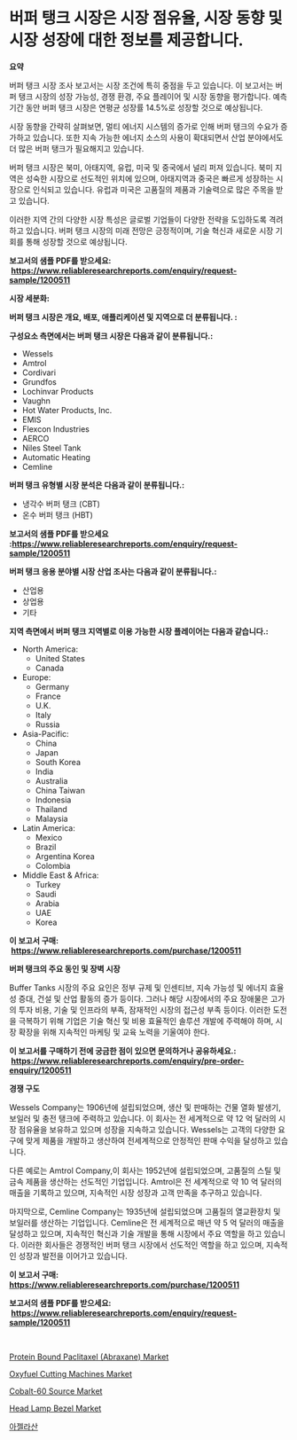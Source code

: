 <p><h1>버퍼 탱크 시장은 시장 점유율, 시장 동향 및 시장 성장에 대한 정보를 제공합니다.</h1></p><p><strong>요약</strong></p>
<p><p>버퍼 탱크 시장 조사 보고서는 시장 조건에 특히 중점을 두고 있습니다. 이 보고서는 버퍼 탱크 시장의 성장 가능성, 경쟁 환경, 주요 플레이어 및 시장 동향을 평가합니다. 예측 기간 동안 버퍼 탱크 시장은 연평균 성장률 14.5%로 성장할 것으로 예상됩니다.</p><p>시장 동향을 간략히 살펴보면, 멀티 에너지 시스템의 증가로 인해 버퍼 탱크의 수요가 증가하고 있습니다. 또한 지속 가능한 에너지 소스의 사용이 확대되면서 산업 분야에서도 더 많은 버퍼 탱크가 필요해지고 있습니다.</p><p>버퍼 탱크 시장은 북미, 아태지역, 유럽, 미국 및 중국에서 널리 퍼져 있습니다. 북미 지역은 성숙한 시장으로 선도적인 위치에 있으며, 아태지역과 중국은 빠르게 성장하는 시장으로 인식되고 있습니다. 유럽과 미국은 고품질의 제품과 기술력으로 많은 주목을 받고 있습니다.</p><p>이러한 지역 간의 다양한 시장 특성은 글로벌 기업들이 다양한 전략을 도입하도록 격려하고 있습니다. 버퍼 탱크 시장의 미래 전망은 긍정적이며, 기술 혁신과 새로운 시장 기회를 통해 성장할 것으로 예상됩니다.</p></p>
<p><strong>보고서의 샘플 PDF를 받으세요: &nbsp;<a href="https://www.reliableresearchreports.com/enquiry/request-sample/1200511">https://www.reliableresearchreports.com/enquiry/request-sample/1200511</a></strong></p>
<p><strong>시장 세분화:</strong></p>
<p><strong> 버퍼 탱크 시장은 개요, 배포, 애플리케이션 및 지역으로 더 분류됩니다. :</strong></p>
<p><strong>구성요소 측면에서는 버퍼 탱크 시장은 다음과 같이 분류됩니다.:</strong></p>
<p><ul><li>Wessels</li><li>Amtrol</li><li>Cordivari</li><li>Grundfos</li><li>Lochinvar Products</li><li>Vaughn</li><li>Hot Water Products, Inc.</li><li>EMIS</li><li>Flexcon Industries</li><li>AERCO</li><li>Niles Steel Tank</li><li>Automatic Heating</li><li>Cemline</li></ul></p>
<p><strong> 버퍼 탱크 유형별 시장 분석은 다음과 같이 분류됩니다.:</strong></p>
<p><ul><li>냉각수 버퍼 탱크 (CBT)</li><li>온수 버퍼 탱크 (HBT)</li></ul></p>
<p><strong>보고서의 샘플 PDF를 받으세요 :<a href="https://www.reliableresearchreports.com/enquiry/request-sample/1200511">https://www.reliableresearchreports.com/enquiry/request-sample/1200511</a></strong></p>
<p><strong> 버퍼 탱크 응용 분야별 시장 산업 조사는 다음과 같이 분류됩니다.:</strong></p>
<p><ul><li>산업용</li><li>상업용</li><li>기타</li></ul></p>
<p><strong>지역 측면에서 버퍼 탱크 지역별로 이용 가능한 시장 플레이어는 다음과 같습니다.:</strong></p>
<p><ul>
    <li>
        North America:
        <ul>
            <li>United States</li>
            <li>Canada</li>
        </ul>
    </li>
    <li>
        Europe:
        <ul>
            <li>Germany</li>
            <li>France</li>
            <li>U.K.</li>
            <li>Italy</li>
            <li>Russia</li>
        </ul>
    </li>
    <li>
        Asia-Pacific:
        <ul>
            <li>China</li>
            <li>Japan</li>
            <li>South Korea</li>
            <li>India</li>
            <li>Australia</li>
            <li>China Taiwan</li>
            <li>Indonesia</li>
            <li>Thailand</li>
            <li>Malaysia</li>
        </ul>
    </li>
    <li>
        Latin America:
        <ul>
            <li>Mexico</li>
            <li>Brazil</li>
            <li>Argentina Korea</li>
            <li>Colombia</li>
        </ul>
    </li>
    <li>
        Middle East & Africa:
        <ul>
            <li>Turkey</li>
            <li>Saudi</li>
            <li>Arabia</li>
            <li>UAE</li>
            <li>Korea</li>
        </ul>
    </li>
    </ul></p>
<p><strong>이 보고서 구매: &nbsp;<a href="https://www.reliableresearchreports.com/purchase/1200511">https://www.reliableresearchreports.com/purchase/1200511</a></strong></p>
<p><strong>버퍼 탱크의 주요 동인 및 장벽 시장</strong></p>
<p><p>Buffer Tanks 시장의 주요 요인은 정부 규제 및 인센티브, 지속 가능성 및 에너지 효율성 증대, 건설 및 산업 활동의 증가 등이다. 그러나 해당 시장에서의 주요 장애물은 고가의 투자 비용, 기술 및 인프라의 부족, 잠재적인 시장의 접근성 부족 등이다. 이러한 도전을 극복하기 위해 기업은 기술 혁신 및 비용 효율적인 솔루션 개발에 주력해야 하며, 시장 확장을 위해 지속적인 마케팅 및 교육 노력을 기울여야 한다.</p></p>
<p><strong>이 보고서를 구매하기 전에 궁금한 점이 있으면 문의하거나 공유하세요.: &nbsp;<a href="https://www.reliableresearchreports.com/enquiry/pre-order-enquiry/1200511">https://www.reliableresearchreports.com/enquiry/pre-order-enquiry/1200511</a></strong></p>
<p><strong>경쟁 구도</strong></p>
<p><p>Wessels Company는 1906년에 설립되었으며, 생산 및 판매하는 건물 열화 발생기, 보일러 및 충전 탱크에 주력하고 있습니다. 이 회사는 전 세계적으로 약 12 억 달러의 시장 점유율을 보유하고 있으며 성장을 지속하고 있습니다. Wessels는 고객의 다양한 요구에 맞게 제품을 개발하고 생산하여 전세계적으로 안정적인 판매 수익을 달성하고 있습니다.</p><p>다른 예로는 Amtrol Company,이 회사는 1952년에 설립되었으며, 고품질의 스틸 및 금속 제품을 생산하는 선도적인 기업입니다. Amtrol은 전 세계적으로 약 10 억 달러의 매출을 기록하고 있으며, 지속적인 시장 성장과 고객 만족을 추구하고 있습니다.</p><p>마지막으로, Cemline Company는 1935년에 설립되었으며 고품질의 열교환장치 및 보일러를 생산하는 기업입니다. Cemline은 전 세계적으로 매년 약 5 억 달러의 매출을 달성하고 있으며, 지속적인 혁신과 기술 개발을 통해 시장에서 주요 역할을 하고 있습니다. 이러한 회사들은 경쟁적인 버퍼 탱크 시장에서 선도적인 역할을 하고 있으며, 지속적인 성장과 발전을 이어가고 있습니다.</p></p>
<p><strong>이 보고서 구매: &nbsp; <a href="https://www.reliableresearchreports.com/purchase/1200511">https://www.reliableresearchreports.com/purchase/1200511</a></strong></p>
<p><strong>보고서의 샘플 PDF를 받으세요: &nbsp;<a href="https://www.reliableresearchreports.com/enquiry/request-sample/1200511">https://www.reliableresearchreports.com/enquiry/request-sample/1200511</a></strong><strong></strong></p>
<p>&nbsp;</p>
<p><p><a href="https://github.com/vimar16th/Market-Research-Report-List-3/blob/main/protein-bound-paclitaxel-abraxane-market.md">Protein Bound Paclitaxel (Abraxane) Market</a></p><p><a href="https://issuu.com/reportprime-2/docs/oxyfuel-cutting-machines-market-size-2030.pptx">Oxyfuel Cutting Machines Market</a></p><p><a href="https://github.com/JameTravis/Market-Research-Report-List-4/blob/main/cobalt-60-source-market.md">Cobalt-60 Source Market</a></p><p><a href="https://issuu.com/reportprime-2/docs/head-lamp-bezel-market-size-2030.pptx">Head Lamp Bezel Market</a></p><p><a href="https://github.com/vsnao330707/Market-Research-Report-List-1/blob/main/272533157.md">아젤라산</a></p></p>